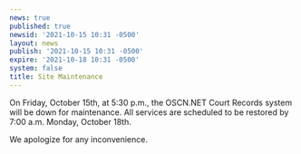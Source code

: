 ```yaml
---
news: true
published: true
newsid: '2021-10-15 10:31 -0500'
layout: news
publish: '2021-10-15 10:31 -0500'
expire: '2021-10-18 10:31 -0500'
system: false
title: Site Maintenance
---
```


On Friday, October 15th, at 5:30 p.m., the OSCN.NET Court Records system will be down for maintenance. All services are scheduled to be restored by 7:00 a.m. Monday, October 18th.  
  
We apologize for any inconvenience.

